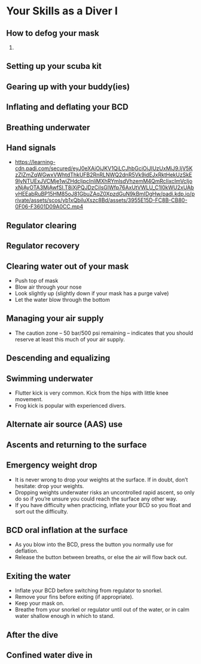# Your Skills as a Diver I

## How to defog your mask

1. 

## Setting up your scuba kit

## Gearing up with your buddy(ies)

## Inflating and deflating your BCD

## Breathing underwater

## Hand signals

- https://learning-cdn.padi.com/secured/eyJ0eXAiOiJKV1QiLCJhbGciOiJIUzUxMiJ9.IjV5KzZIZmZqWGwxVWhtdThkUFB2RnRLNWQ2dnR5Vk9idEJxRktHekUzSkE9IyNTUExJVCMje1wiZHdcIjpcInliMXhRYmlsdVhzemM4QmRcIixcImVcIjoxNjAyOTA3MjAwfSI.T8iXjPQJDzCiIsGlWfp76AxUtVWLU_C1l0kWU2xUAbvHEEabRuBP15HM85oJ81GbuZAqZ0XpzdGuN9kBmIDgHw/padi.kdp.io/private/assets/scos/yb1xQbiluXszc8Bd/assets/3955E15D-FC8B-CB80-0F06-F3601D09A0CC.mp4

## Regulator clearing

## Regulator recovery

## Clearing water out of your mask

- Push top of mask
- Blow air through your nose
- Look slightly up (slightly down if your mask has a purge valve)
- Let the water blow through the bottom

## Managing your air supply

- The caution zone – 50 bar/500 psi remaining – indicates that you should reserve at least this much of your air supply.

## Descending and equalizing

## Swimming underwater

- Flutter kick is very common. Kick from the hips with little knee movement.
- Frog kick is popular with experienced divers.

## Alternate air source (AAS) use

## Ascents and returning to the surface

## Emergency weight drop

- It is never wrong to drop your weights at the surface. If in doubt, don’t hesitate: drop your weights.
- Dropping weights underwater risks an uncontrolled rapid ascent, so only do so if you’re unsure you could reach the surface any other way.
- If you have difficulty when practicing, inflate your BCD so you float and sort out the difficulty.

## BCD oral inflation at the surface

- As you blow into the BCD, press the button you normally use for deflation.
- Release the button between breaths, or else the air will flow back out.

## Exiting the water

- Inflate your BCD before switching from regulator to snorkel.
- Remove your fins before exiting (if appropriate).
- Keep your mask on.
- Breathe from your snorkel or regulator until out of the water, or in calm water shallow enough in which to stand.

## After the dive

## Confined water dive in
